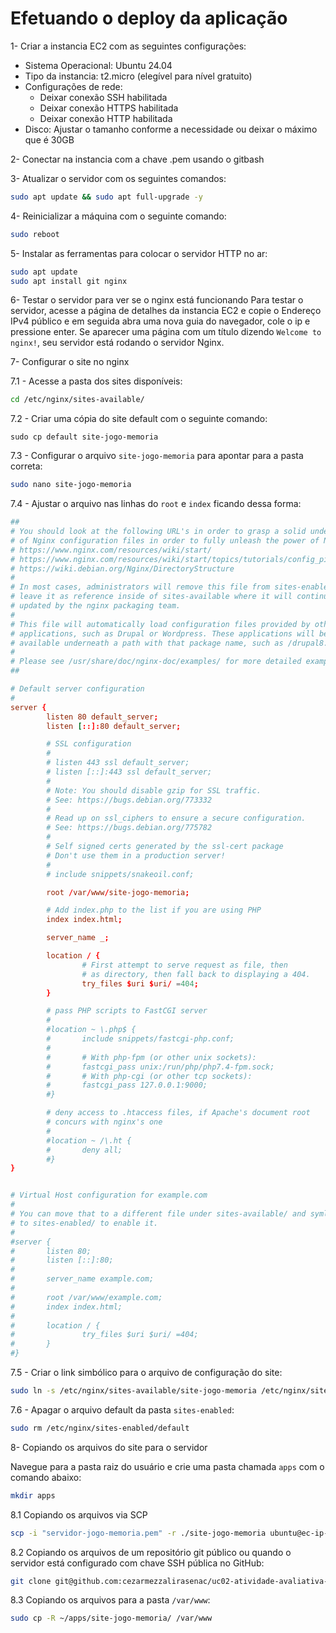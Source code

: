 # Efetuando o deploy da aplicação
1- Criar a instancia EC2 com as seguintes configurações:
- Sistema Operacional: Ubuntu 24.04
- Tipo da instancia: t2.micro (elegível para nível gratuito)
- Configurações de rede:
  - Deixar conexão SSH habilitada
  - Deixar conexão HTTPS habilitada
  - Deixar conexão HTTP habilitada
- Disco: Ajustar o tamanho conforme a necessidade ou deixar o máximo que é 30GB

2- Conectar na instancia com a chave .pem usando o gitbash

3- Atualizar o servidor com os seguintes comandos:
```sh
sudo apt update && sudo apt full-upgrade -y
```

4- Reinicializar a máquina com o seguinte comando: 
```sh
sudo reboot
```

5- Instalar as ferramentas para colocar o servidor HTTP no ar:
```sh
sudo apt update
sudo apt install git nginx
```

6- Testar o servidor para ver se o nginx está funcionando
Para testar o servidor, acesse a página de detalhes da instancia EC2 e copie o Endereço IPv4 público e em seguida abra uma nova guia do navegador, cole o ip e pressione enter. Se aparecer uma página com um título dizendo  `Welcome to nginx!`, seu servidor está rodando o servidor Nginx.

7- Configurar o site no nginx

7.1 - Acesse a pasta dos sites disponíveis:
```sh
cd /etc/nginx/sites-available/
```

7.2 - Criar uma cópia do site default com o seguinte comando:
```
sudo cp default site-jogo-memoria
```

7.3 - Configurar o arquivo `site-jogo-memoria` para apontar para a pasta correta:
```sh
sudo nano site-jogo-memoria
```

7.4 - Ajustar o arquivo nas linhas do `root` e `index` ficando dessa forma:

```conf
##
# You should look at the following URL's in order to grasp a solid understanding
# of Nginx configuration files in order to fully unleash the power of Nginx.
# https://www.nginx.com/resources/wiki/start/
# https://www.nginx.com/resources/wiki/start/topics/tutorials/config_pitfalls/
# https://wiki.debian.org/Nginx/DirectoryStructure
#
# In most cases, administrators will remove this file from sites-enabled/ and
# leave it as reference inside of sites-available where it will continue to be
# updated by the nginx packaging team.
#
# This file will automatically load configuration files provided by other
# applications, such as Drupal or Wordpress. These applications will be made
# available underneath a path with that package name, such as /drupal8.
#
# Please see /usr/share/doc/nginx-doc/examples/ for more detailed examples.
##

# Default server configuration
#
server {
        listen 80 default_server;
        listen [::]:80 default_server;

        # SSL configuration
        #
        # listen 443 ssl default_server;
        # listen [::]:443 ssl default_server;
        #
        # Note: You should disable gzip for SSL traffic.
        # See: https://bugs.debian.org/773332
        #
        # Read up on ssl_ciphers to ensure a secure configuration.
        # See: https://bugs.debian.org/775782
        #
        # Self signed certs generated by the ssl-cert package
        # Don't use them in a production server!
        #
        # include snippets/snakeoil.conf;

        root /var/www/site-jogo-memoria;

        # Add index.php to the list if you are using PHP
        index index.html;

        server_name _;

        location / {
                # First attempt to serve request as file, then
                # as directory, then fall back to displaying a 404.
                try_files $uri $uri/ =404;
        }

        # pass PHP scripts to FastCGI server
        #
        #location ~ \.php$ {
        #       include snippets/fastcgi-php.conf;
        #
        #       # With php-fpm (or other unix sockets):
        #       fastcgi_pass unix:/run/php/php7.4-fpm.sock;
        #       # With php-cgi (or other tcp sockets):
        #       fastcgi_pass 127.0.0.1:9000;
        #}

        # deny access to .htaccess files, if Apache's document root
        # concurs with nginx's one
        #
        #location ~ /\.ht {
        #       deny all;
        #}
}


# Virtual Host configuration for example.com
#
# You can move that to a different file under sites-available/ and symlink that
# to sites-enabled/ to enable it.
#
#server {
#       listen 80;
#       listen [::]:80;
#
#       server_name example.com;
#
#       root /var/www/example.com;
#       index index.html;
#
#       location / {
#               try_files $uri $uri/ =404;
#       }
#}
```

7.5 - Criar o link simbólico para o arquivo de configuração do site:
```sh
sudo ln -s /etc/nginx/sites-available/site-jogo-memoria /etc/nginx/sites-enabled/site-jogo-memoria
```
7.6 - Apagar o arquivo default da pasta `sites-enabled`:
```sh
sudo rm /etc/nginx/sites-enabled/default
```


8- Copiando os arquivos do site para o servidor

Navegue para a pasta raiz do usuário e crie uma pasta chamada `apps` com o comando abaixo:
```sh
mkdir apps
```


8.1 Copiando os arquivos via SCP
```sh
scp -i "servidor-jogo-memoria.pem" -r ./site-jogo-memoria ubuntu@ec-ip-do-servidor.us-east-2.compute.amazonaws.com:~/apps
```

8.2 Copiando os arquivos de um repositório git público ou quando o servidor está configurado com chave SSH pública no GitHub:
```sh
git clone git@github.com:cezarmezzalirasenac/uc02-atividade-avaliativa-jogo-memoria.git site-jogo-memoria
```


8.3 Copiando os arquivos para a pasta `/var/www`:

```sh
sudo cp -R ~/apps/site-jogo-memoria/ /var/www
```